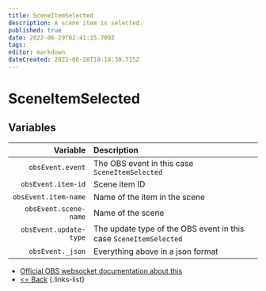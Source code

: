```yaml
---
title: SceneItemSelected
description: A scene item is selected.
published: true
date: 2022-06-29T02:41:15.709Z
tags:
editor: markdown
dateCreated: 2022-06-28T18:18:30.715Z
---
```


# SceneItemSelected

## Variables

|               Variable | Description                                                       |
| ----------------------:|:----------------------------------------------------------------- |
|       `obsEvent.event` | The OBS event in this case `SceneItemSelected`                    |
|     `obsEvent.item-id` | Scene item ID                                                     |
|   `obsEvent.item-name` | Name of the item in the scene                                     |
|  `obsEvent.scene-name` | Name of the scene                                                 |
| `obsEvent.update-type` | The update type of the OBS event in this case `SceneItemSelected` |
|       `obsEvent._json` | Everything above in a json format                                 |

* [Official OBS websocket documentation about this](https://github.com/obsproject/obs-websocket/blob/4.x-current/docs/generated/protocol.md#sceneitemselected)
* [<= Back](/en/Integrations/OBS/Events)
{.links-list}